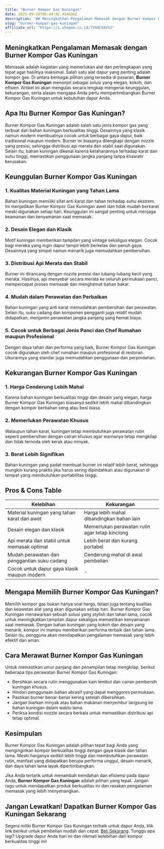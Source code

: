 ```yaml
---
title: "Burner Kompor Gas Kuningan"
date: 2025-09-28T06:44:02.434636Z
description: "## Meningkatkan Pengalaman Memasak dengan Burner Kompor Gas Kuningan..."
slug: "burner-kompor-gas-kuningan"
affiliate_url: "https://s.shopee.co.id/7V44C68VX2"
---
```

## Meningkatkan Pengalaman Memasak dengan Burner Kompor Gas Kuningan

Memasak adalah kegiatan yang memerlukan alat dan perlengkapan yang tepat agar hasilnya maksimal. Salah satu alat dapur yang penting adalah kompor gas. Di antara berbagai pilihan yang tersedia di pasaran, **Burner Kompor Gas Kuningan** menonjol sebagai solusi yang elegan, kokoh, dan efisien. Artikel ini akan mengulas secara lengkap mengenai keunggulan, kekurangan, serta alasan mengapa Anda perlu mempertimbangkan Burner Kompor Gas Kuningan untuk kebutuhan dapur Anda.

## Apa Itu Burner Kompor Gas Kuningan?

Burner Kompor Gas Kuningan adalah salah satu jenis kompor gas yang terbuat dari bahan kuningan berkualitas tinggi. Desainnya yang klasik namun modern membuatnya cocok untuk berbagai gaya dapur, baik tradisional maupun modern. Burner ini biasanya dilengkapi dengan nozzle yang presisi, sehingga distribusi api merata dan stabil saat digunakan. Selain itu, bahan kuningan dikenal karena ketahanannya terhadap karat dan suhu tinggi, memastikan penggunaan jangka panjang tanpa khawatir kerusakan.

## Keunggulan Burner Kompor Gas Kuningan

### 1. Kualitas Material Kuningan yang Tahan Lama

Bahan kuningan memiliki sifat anti karat dan tahan terhadap suhu ekstrem. Ini menjadikan Burner Kompor Gas Kuningan awet dan tidak mudah berkarat meski digunakan setiap hari. Keunggulan ini sangat penting untuk menjaga keamanan dan kenyamanan saat memasak.

### 2. Desain Elegan dan Klasik

Motif kuningan memberikan tampilan yang vintage sekaligus elegan. Cocok bagi mereka yang ingin dapur tampil lebih berkelas dan penuh gaya. Desainnya yang simpel namun menarik juga memudahkan pembersihan.

### 3. Distribusi Api Merata dan Stabil

Burner ini dirancang dengan nozzle presisi dan lubang-lubang kecil yang merata. Hasilnya, api menyebar secara merata ke seluruh permukaan panci, mempercepat proses memasak dan menghemat bahan bakar.

### 4. Mudah dalam Perawatan dan Perbaikan

Bahan kuningan yang anti karat memudahkan pembersihan dan perawatan. Selain itu, suku cadang dan komponen pengganti juga relatif mudah didapatkan, menjamin perawatan jangka panjang yang hemat biaya.

### 5. Cocok untuk Berbagai Jenis Panci dan Chef Rumahan maupun Profesional

Dengan daya tahan dan performa yang baik, Burner Kompor Gas Kuningan cocok digunakan oleh chef rumahan maupun profesional di restoran. Ukurannya yang standar juga memudahkan penggunaan dan perpindahan.

## Kekurangan Burner Kompor Gas Kuningan

### 1. Harga Cenderung Lebih Mahal

Karena bahan kuningan berkualitas tinggi dan desain yang elegan, harga Burner Kompor Gas Kuningan biasanya sedikit lebih mahal dibandingkan dengan kompor berbahan seng atau besi biasa.

### 2. Memerlukan Perawatan Khusus

Walaupun tahan karat, kuningan tetap membutuhkan perawatan rutin seperti pembersihan dengan cairan khusus agar warnanya tetap mengkilap dan tidak ternoda oleh kerak atau minyak.

### 3. Berat Lebih Signifikan

Bahan kuningan yang padat membuat burner ini relatif lebih berat, sehingga mungkin kurang praktis jika harus sering dipindahkan atau digunakan di tempat yang membutuhkan portabilitas tinggi.

## Pros & Cons Table

| Kelebihan | Kekurangan |
| --- | --- |
| Material kuningan yang tahan karat dan awet | Harga lebih mahal dibandingkan bahan lain |
| Desain elegan dan klasik | Memerlukan perawatan rutin agar tetap kinclong |
| Api merata dan stabil untuk memasak optimal | Lebih berat dan kurang portabel |
| Mudah perawatan dan penggantian suku cadang | Cenderung mahal di awal pembelian |
| Cocok untuk dapur gaya klasik maupun modern | - |

## Mengapa Memilih Burner Kompor Gas Kuningan?

Memilih kompor gas bukan hanya soal harga, tetapi juga tentang kualitas dan keawetan alat yang akan digunakan setiap hari. Burner Kompor Gas Kuningan menawarkan sebuah solusi yang stylish dan tahan lama, cocok untuk meningkatkan tampilan dapur sekaligus memastikan kenyamanan saat memasak. Dengan bahan kuningan yang kokoh dan desain yang menarik, kompor ini mampu memberikan performa terbaik dan tahan lama. Selain itu, pengguna akan mendapatkan pengalaman memasak yang lebih efektif dan aman.

## Cara Merawat Burner Kompor Gas Kuningan

Untuk memastikan umur panjang dan penampilan tetap mengkilap, berikut beberapa tips perawatan Burner Kompor Gas Kuningan:

- Bersihkan secara rutin menggunakan kain lembut dan cairan pembersih kuningan khusus.
- Hindari penggunaan bahan abrasif yang dapat menggores permukaan.
- Pastikan burner benar-benar kering setelah dibersihkan.
- Jangan biarkan minyak atau bahan makanan menyembur langsung ke bahan kuningan dalam waktu lama.
- Periksa kondisi nozzle secara berkala untuk memastikan distribusi api tetap optimal.

## Kesimpulan

Burner Kompor Gas Kuningan adalah pilihan tepat bagi Anda yang menginginkan kompor berkualitas tinggi dengan gaya klasik dan tahan lama. Meski harganya sedikit lebih tinggi dan membutuhkan perawatan rutin, manfaat yang didapatkan berupa performa unggul, desain menarik, dan daya tahan lama layak dipertimbangkan.

Jika Anda tertarik untuk menambah keindahan dan efisiensi pada dapur Anda, **Burner Kompor Gas Kuningan** adalah pilihan yang tepat. Jangan ragu untuk mendapatkan produk berkualitas ini dan rasakan pengalaman memasak yang lebih menyenangkan.

## Jangan Lewatkan! Dapatkan Burner Kompor Gas Kuningan Sekarang

Segera miliki Burner Kompor Gas Kuningan terbaik untuk dapur Anda, klik link berikut untuk pembelian mudah dan cepat: [Beli Sekarang](https://s.shopee.co.id/7V44C68VX2). Tunggu apa lagi? Upgrade dapur Anda hari ini dan nikmati kelebihan dari kompor berkualitas tinggi ini!
